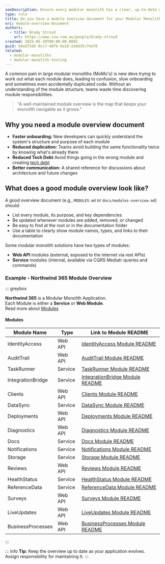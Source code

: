 ```yaml
---
seoDescription: Ensure every modular monolith has a clear, up-to-date module overview document to help teams understand, maintain, and extend the system.
type: rule
title: Do you have a module overview document for your Modular Monolith?
uri: module-overview-document
authors:
  - title: Brady Stroud
    url: https://www.ssw.com.au/people/brady-stroud
created: 2025-05-30T00:00:00.000Z
guid: b9ad75d5-0cc7-48fb-9a18-2e0d35c74e78
related:
  - modular-monoliths
  - modular-monolith-testing
---
```


A common pain in large modular monoliths (MoMo's) is new devs trying to work out what each module does, leading to confusion, slow onboarding and sometimes even accidentally duplicated code. Without an understanding of the module structure, teams waste time discovering module responsibilities.

<!--endintro-->

> "A well-maintained module overview is the map that keeps your monolith navigable as it grows."

## Why you need a module overview document

* **Faster onboarding:** New developers can quickly understand the system's structure and purpose of each module
* **Reduced duplication:** Teams avoid building the same functionality twice by knowing what's already there
* **Reduced Tech Debt** Avoid things going in the wrong module and creating [tech debt](/technical-debt)
* **Better communication:** A shared reference for discussions about architecture and future changes

## What does a good module overview look like?

A good overview document (e.g., `MODULES.md` or `docs/modules-overview.md`) should:

* List every module, its purpose, and key dependencies
* Be updated whenever modules are added, removed, or changed
* Be easy to find at the root or in the documentation folder
* Use a table to clearly show module names, types, and links to their documentation

Some modular monolith solutions have two types of modules:

* **Web API** modules (external, exposed to the internet via rest APIs)
* **Service** modules (internal, available via CQRS Mediatr queries and commands)

### Example - Northwind 365 Module Overview

::: greybox

**Northwind 365** is a Modular Monolith Application.  
Each Module is either a **Service** or **Web Module**.  
Read more about [Modules](https://github.com/northwind365/Northwind365/blob/main/docs/modular-architecture/modular-architecture.md)

#### Modules

| Module Name           | Type    | Link to Module README                                                          |
|-----------------------|---------|--------------------------------------------------------------------------------|
| IdentityAccess        | Web API | [IdentityAccess Module README](./IdentityAccess/README.md)                     |
| AuditTrail            | Web API | [AuditTrail Module README](./AuditTrail/README.md)                             |
| TaskRunner            | Service | [TaskRunner Module README](./TaskRunner/README.md)                             |
| IntegrationBridge     | Service | [IntegrationBridge Module README](./IntegrationBridge/README.md)               |
| Clients               | Web API | [Clients Module README](./Clients/README.md)                                   |
| DataSync              | Service | [DataSync Module README](./DataSync/README.md)                                 |
| Deployments           | Web API | [Deployments Module README](../Deployments/README.md)                          |
| Diagnostics           | Web API | [Diagnostics Module README](../Diagnostics/README.md)                          |
| Docs                  | Service | [Docs Module README](./Docs/README.md)                                         |
| Notifications         | Service | [Notifications Module README](./Notifications/README.md)                       |
| Storage               | Service | [Storage Module README](./Storage/README.md)                                   |
| Reviews               | Web API | [Reviews Module README](./Reviews/README.md)                                   |
| HealthStatus          | Service | [HealthStatus Module README](./HealthStatus/README.md)                         |
| ReferenceData         | Service | [ReferenceData Module README](./ReferenceData/README.md)                       |
| Surveys               | Web API | [Surveys Module README](./Surveys/README.md)                                   |
| LiveUpdates           | Web API | [LiveUpdates Module README](./LiveUpdates/README.md)                           |
| BusinessProcesses     | Web API | [BusinessProcesses Module README](./BusinessProcesses/README.md)               |

:::

::: info
**Tip:** Keep the overview up to date as your application evolves. Assign responsibility for maintaining it.
:::
